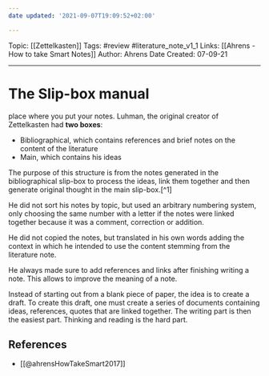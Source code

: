 ```yaml
---
date updated: '2021-09-07T19:09:52+02:00'

---
```


Topic: [[Zettelkasten]]
Tags: #review #literature_note_v1_1
Links: [[Ahrens - How to take Smart Notes]]
Author: Ahrens
Date Created: 07-09-21

---

# The Slip-box manual

place where you put your notes. Luhman, the original creator of Zettelkasten had **two boxes**:

- Bibliographical, which contains references and brief notes on the content of the literature
- Main, which contains his ideas

The purpose of this structure is from the notes generated in the bibliographical slip-box to process the ideas, link them together and then generate original thought in the main slip-box.[^1]

He did not sort his notes by topic, but used an arbitrary numbering system, only choosing the same number with a letter if the notes were linked together because it was a comment, correction or addition.

He did not copied the notes, but translated in his own words adding the context in which he intended to use the content stemming from the literature note.

He always made sure to add references and links after finishing writing a note. This allows to improve the meaning of a note.

Instead of starting out from a blank piece of paper, the idea is to create a draft. To create this draft, one must create a series of documents containing ideas, references, quotes that are linked together.
The writing part is then the easiest part. Thinking and reading is the hard part.

## References

- [[@ahrensHowTakeSmart2017]]
